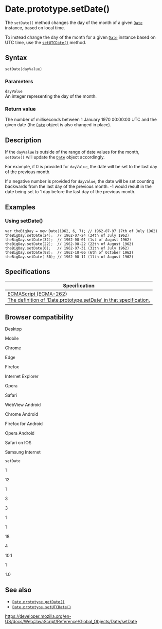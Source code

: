 Date.prototype.setDate()
========================

The `setDate()` method changes the day of the month of a given [`Date`](../date) instance, based on local time.

To instead change the day of the month for a given [`Date`](../date) instance based on UTC time, use the [`setUTCDate()`](setutcdate) method.

Syntax
------

    setDate(dayValue)

### Parameters

`dayValue`  
An integer representing the day of the month.

### Return value

The number of milliseconds between 1 January 1970 00:00:00 UTC and the given date (the [`Date`](../date) object is also changed in place).

Description
-----------

If the `dayValue` is outside of the range of date values for the month, `setDate()` will update the [`Date`](../date) object accordingly.

For example, if 0 is provided for `dayValue`, the date will be set to the last day of the previous month.

If a negative number is provided for `dayValue`, the date will be set counting backwards from the last day of the previous month. -1 would result in the date being set to 1 day before the last day of the previous month.

Examples
--------

### Using setDate()

    var theBigDay = new Date(1962, 6, 7); // 1962-07-07 (7th of July 1962)
    theBigDay.setDate(24);  // 1962-07-24 (24th of July 1962)
    theBigDay.setDate(32);  // 1962-08-01 (1st of August 1962)
    theBigDay.setDate(22);  // 1962-08-22 (22th of August 1962)
    theBigDay.setDate(0);   // 1962-07-31 (31th of July 1962)
    theBigDay.setDate(98);  // 1962-10-06 (6th of October 1962)
    theBigDay.setDate(-50); // 1962-08-11 (11th of August 1962)

Specifications
--------------

<table><thead><tr class="header"><th>Specification</th></tr></thead><tbody><tr class="odd"><td><a href="https://tc39.es/ecma262/#sec-date.prototype.setdate">ECMAScript (ECMA-262)<br />
<span class="small">The definition of 'Date.prototype.setDate' in that specification.</span></a></td></tr></tbody></table>

Browser compatibility
---------------------

Desktop

Mobile

Chrome

Edge

Firefox

Internet Explorer

Opera

Safari

WebView Android

Chrome Android

Firefox for Android

Opera Android

Safari on IOS

Samsung Internet

`setDate`

1

12

1

3

3

1

1

18

4

10.1

1

1.0

See also
--------

-   [`Date.prototype.getDate()`](getdate)
-   [`Date.prototype.setUTCDate()`](setutcdate)

<a href="https://developer.mozilla.org/en-US/docs/Web/JavaScript/Reference/Global_Objects/Date/setDate" class="_attribution-link">https://developer.mozilla.org/en-US/docs/Web/JavaScript/Reference/Global_Objects/Date/setDate</a>
